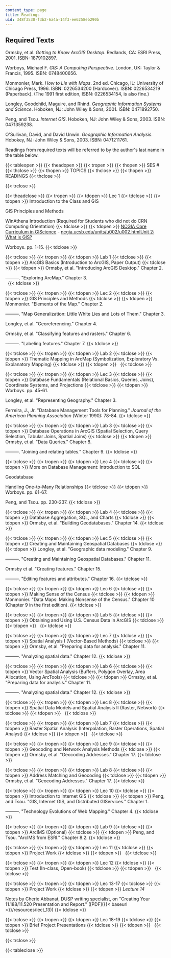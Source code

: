 ```yaml
---
content_type: page
title: Readings
uid: 348f3530-f3b2-6a4a-14f3-ee6258eb290b
---
```


Required Texts
--------------

Ormsby, et al. _Getting to Know ArcGIS Desktop_. Redlands, CA: ESRI Press, 2001. ISBN: 1879102897.

Worboys, Michael F. _GIS: A Computing Perspective_. London, UK: Taylor & Francis, 1995. ISBN: 0748400656.

Monmonier, Mark. _How to Lie with Maps_. 2nd ed. Chicago, IL: University of Chicago Press, 1996. ISBN: 0226534200 (Hardcover). ISBN: 0226534219 (Paperback). (The 1991 first edition, ISBN: 0226534154, is also fine.)

Longley, Goodchild, Maguire, and Rhind. _Geographic Information Systems and Science_. Hoboken, NJ: John Wiley & Sons, 2001. ISBN: 0471892750.

Peng, and Tsou. _Internet GIS_. Hoboken, NJ: John Wiley & Sons, 2003. ISBN: 0471359238.

O'Sullivan, David, and David Unwin. _Geographic Information Analysis_. Hobokey, NJ: John Wiley & Sons, 2003. ISBN: 0471211761.

Readings from required texts will be referred to by the author's last name in the table below.

{{< tableopen >}}
{{< theadopen >}}
{{< tropen >}}
{{< thopen >}}
SES #
{{< thclose >}}
{{< thopen >}}
TOPICS
{{< thclose >}}
{{< thopen >}}
READINGS
{{< thclose >}}

{{< trclose >}}

{{< theadclose >}}
{{< tropen >}}
{{< tdopen >}}
Lec 1
{{< tdclose >}}
{{< tdopen >}}
Introduction to the Class and GIS  
  
GIS Principles and Methods  
  
WinAthena Introduction (Required for Students who did not do CRN Computing Orientation)
{{< tdclose >}}
{{< tdopen >}}
[NCGIA Core Curriculum in GIScience](http://ncgia.ucsb.edu/units/u002/u002.html) - [ncgia.ucsb.edu/units/u002/u002.html](http://ncgia.ucsb.edu/units/u002/u002.html)[Unit 2: What is GIS?](http://www.ncgia.ucsb.edu/giscc/units/u002/)  
  
Worboys. pp. 1-15.
{{< tdclose >}}

{{< trclose >}}
{{< tropen >}}
{{< tdopen >}}
Lab 1
{{< tdclose >}}
{{< tdopen >}}
ArcGIS Basics (Introduction to ArcGIS, Paper Output)
{{< tdclose >}}
{{< tdopen >}}
Ormsby, et al. "Introducing ArcGIS Desktop." Chapter 2.  
  
———. "Exploring ArcMap." Chapter 3.  
 
{{< tdclose >}}

{{< trclose >}}
{{< tropen >}}
{{< tdopen >}}
Lec 2
{{< tdclose >}}
{{< tdopen >}}
GIS Principles and Methods
{{< tdclose >}}
{{< tdopen >}}
Monmonier. "Elements of the Map." Chapter 2.  
  
———. "Map Generalization: Little White Lies and Lots of Them." Chapter 3.  
  
Longley, et al. "Georeferencing." Chapter 4.  
  
Ormsby, et al. "Classifying features and rasters." Chapter 6.  
  
———. "Labeling features." Chapter 7.
{{< tdclose >}}

{{< trclose >}}
{{< tropen >}}
{{< tdopen >}}
Lab 2
{{< tdclose >}}
{{< tdopen >}}
Thematic Mapping in ArcMap (Symbolization, Exploratory Vs. Explanatory Mapping)
{{< tdclose >}}
{{< tdopen >}}
 
{{< tdclose >}}

{{< trclose >}}
{{< tropen >}}
{{< tdopen >}}
Lec 3
{{< tdclose >}}
{{< tdopen >}}
Database Fundamentals (Relational Basics, Queries, Joins), Coordinate Systems, and Projections
{{< tdclose >}}
{{< tdopen >}}
Worboys. pp. 45-61.  
  
Longley, et al. "Representing Geography." Chapter 3.  
  
Ferreira, J., Jr. "Database Management Tools for Planning." _Journal of the American Planning Association_ (Winter 1990): 78-84.
{{< tdclose >}}

{{< trclose >}}
{{< tropen >}}
{{< tdopen >}}
Lab 3
{{< tdclose >}}
{{< tdopen >}}
Database Operations in ArcGIS (Spatial Selection, Query Selection, Tabular Joins, Spatial Joins)
{{< tdclose >}}
{{< tdopen >}}
Ormsby, et al. "Data Queries." Chapter 8.  
  
———. "Joining and relating tables." Chapter 9.
{{< tdclose >}}

{{< trclose >}}
{{< tropen >}}
{{< tdopen >}}
Lec 4
{{< tdclose >}}
{{< tdopen >}}
More on Database Management: Introduction to SQL  
  
Geodatabase  
  
Handling One-to-Many Relationships
{{< tdclose >}}
{{< tdopen >}}
Worboys. pp. 61-67.  
  
Peng, and Tsou. pp. 230-237.
{{< tdclose >}}

{{< trclose >}}
{{< tropen >}}
{{< tdopen >}}
Lab 4
{{< tdclose >}}
{{< tdopen >}}
Database Aggregation, SQL, and Charts
{{< tdclose >}}
{{< tdopen >}}
Ormsby, et al. "Building Geodatabases." Chapter 14.
{{< tdclose >}}

{{< trclose >}}
{{< tropen >}}
{{< tdopen >}}
Lec 5
{{< tdclose >}}
{{< tdopen >}}
Creating and Maintaining Geospatial Databases
{{< tdclose >}}
{{< tdopen >}}
Longley, et al. "Geographic data modeling." Chapter 9.  
  
———. "Creating and Maintaining Geospatial Databases." Chapter 11.  
  
Ormsby et al. "Creating features." Chapter 15.  
  
———. "Editing features and attributes." Chapter 16.
{{< tdclose >}}

{{< trclose >}}
{{< tropen >}}
{{< tdopen >}}
Lec 6
{{< tdclose >}}
{{< tdopen >}}
Making Sense of the Census
{{< tdclose >}}
{{< tdopen >}}
Monmonier. "Data Maps: Making Nonsense of the Census." Chapter 10 (Chapter 9 in the first edition).
{{< tdclose >}}

{{< trclose >}}
{{< tropen >}}
{{< tdopen >}}
Lab 5
{{< tdclose >}}
{{< tdopen >}}
Obtaining and Using U.S. Census Data in ArcGIS
{{< tdclose >}}
{{< tdopen >}}
 
{{< tdclose >}}

{{< trclose >}}
{{< tropen >}}
{{< tdopen >}}
Lec 7
{{< tdclose >}}
{{< tdopen >}}
Spatial Analysis I (Vector-Based Methods)
{{< tdclose >}}
{{< tdopen >}}
Ormsby, et al. "Preparing data for analysis." Chapter 11.  
  
———. "Analyzing spatial data." Chapter 12.
{{< tdclose >}}

{{< trclose >}}
{{< tropen >}}
{{< tdopen >}}
Lab 6
{{< tdclose >}}
{{< tdopen >}}
Vector Spatial Analysis (Buffers, Polygon Overlay, Area Allocation, Using ArcTools)
{{< tdclose >}}
{{< tdopen >}}
Ormsby, et al. "Preparing data for analysis." Chapter 11.  
  
———. "Analyzing spatial data." Chapter 12.
{{< tdclose >}}

{{< trclose >}}
{{< tropen >}}
{{< tdopen >}}
Lec 8
{{< tdclose >}}
{{< tdopen >}}
Spatial Data Models and Spatial Analysis II (Raster, Network)
{{< tdclose >}}
{{< tdopen >}}
 
{{< tdclose >}}

{{< trclose >}}
{{< tropen >}}
{{< tdopen >}}
Lab 7
{{< tdclose >}}
{{< tdopen >}}
Raster Spatial Analysis (Interpolation, Raster Operations, Spatial Analyst)
{{< tdclose >}}
{{< tdopen >}}
 
{{< tdclose >}}

{{< trclose >}}
{{< tropen >}}
{{< tdopen >}}
Lec 9
{{< tdclose >}}
{{< tdopen >}}
Geocoding and Network Analysis Methods
{{< tdclose >}}
{{< tdopen >}}
Ormsby, et al. "Geocoding Addresses." Chapter 17.
{{< tdclose >}}

{{< trclose >}}
{{< tropen >}}
{{< tdopen >}}
Lab 8
{{< tdclose >}}
{{< tdopen >}}
Address Matching and Geocoding
{{< tdclose >}}
{{< tdopen >}}
Ormsby, et al. "Geocoding Addresses." Chapter 17.
{{< tdclose >}}

{{< trclose >}}
{{< tropen >}}
{{< tdopen >}}
Lec 10
{{< tdclose >}}
{{< tdopen >}}
Introduction to Internet GIS
{{< tdclose >}}
{{< tdopen >}}
Peng, and Tsou. "GIS, Internet GIS, and Distributed GIServices." Chapter 1.  
  
———. "Technology Evolutions of Web Mapping." Chapter 4.
{{< tdclose >}}

{{< trclose >}}
{{< tropen >}}
{{< tdopen >}}
Lab 9
{{< tdclose >}}
{{< tdopen >}}
ArcIMS (Optional)
{{< tdclose >}}
{{< tdopen >}}
Peng, and Tsou. "ArcIMS from ESRI." Chapter 8.2.
{{< tdclose >}}

{{< trclose >}}
{{< tropen >}}
{{< tdopen >}}
Lec 11
{{< tdclose >}}
{{< tdopen >}}
Project Work
{{< tdclose >}}
{{< tdopen >}}
 
{{< tdclose >}}

{{< trclose >}}
{{< tropen >}}
{{< tdopen >}}
Lec 12
{{< tdclose >}}
{{< tdopen >}}
Test (In-class, Open-book)
{{< tdclose >}}
{{< tdopen >}}
 
{{< tdclose >}}

{{< trclose >}}
{{< tropen >}}
{{< tdopen >}}
Lec 13-17
{{< tdclose >}}
{{< tdopen >}}
Project Work
{{< tdclose >}}
{{< tdopen >}}
_Lecture 14_  
  
Notes by Cherie Abbanat, DUSP writing specialist, on "Creating Your 11.188/11.520 Presentation and Report." ([PDF]({{< baseurl >}}/resources/lect_13))
{{< tdclose >}}

{{< trclose >}}
{{< tropen >}}
{{< tdopen >}}
Lec 18-19
{{< tdclose >}}
{{< tdopen >}}
Brief Project Presentations
{{< tdclose >}}
{{< tdopen >}}
 
{{< tdclose >}}

{{< trclose >}}

{{< tableclose >}}